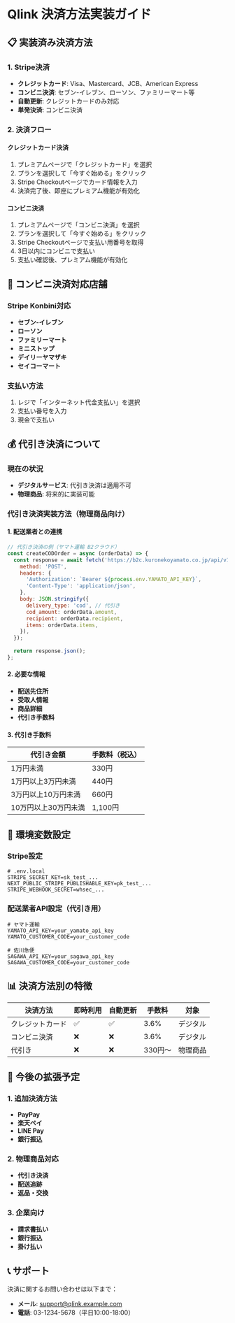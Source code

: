 # Qlink 決済方法実装ガイド

## 📋 実装済み決済方法

### 1. **Stripe決済**
- **クレジットカード**: Visa、Mastercard、JCB、American Express
- **コンビニ決済**: セブン-イレブン、ローソン、ファミリーマート等
- **自動更新**: クレジットカードのみ対応
- **単発決済**: コンビニ決済

### 2. **決済フロー**

#### クレジットカード決済
1. プレミアムページで「クレジットカード」を選択
2. プランを選択して「今すぐ始める」をクリック
3. Stripe Checkoutページでカード情報を入力
4. 決済完了後、即座にプレミアム機能が有効化

#### コンビニ決済
1. プレミアムページで「コンビニ決済」を選択
2. プランを選択して「今すぐ始める」をクリック
3. Stripe Checkoutページで支払い用番号を取得
4. 3日以内にコンビニで支払い
5. 支払い確認後、プレミアム機能が有効化

## 🏪 コンビニ決済対応店舗

### Stripe Konbini対応
- **セブン-イレブン**
- **ローソン**
- **ファミリーマート**
- **ミニストップ**
- **デイリーヤマザキ**
- **セイコーマート**

### 支払い方法
1. レジで「インターネット代金支払い」を選択
2. 支払い番号を入力
3. 現金で支払い

## 💰 代引き決済について

### 現在の状況
- **デジタルサービス**: 代引き決済は適用不可
- **物理商品**: 将来的に実装可能

### 代引き決済実装方法（物理商品向け）

#### 1. 配送業者との連携
```javascript
// 代引き決済の例（ヤマト運輸 B2クラウド）
const createCODOrder = async (orderData) => {
  const response = await fetch('https://b2c.kuronekoyamato.co.jp/api/v1/orders', {
    method: 'POST',
    headers: {
      'Authorization': `Bearer ${process.env.YAMATO_API_KEY}`,
      'Content-Type': 'application/json',
    },
    body: JSON.stringify({
      delivery_type: 'cod', // 代引き
      cod_amount: orderData.amount,
      recipient: orderData.recipient,
      items: orderData.items,
    }),
  });
  
  return response.json();
};
```

#### 2. 必要な情報
- **配送先住所**
- **受取人情報**
- **商品詳細**
- **代引き手数料**

#### 3. 代引き手数料
| 代引き金額 | 手数料（税込） |
|-----------|---------------|
| 1万円未満 | 330円 |
| 1万円以上3万円未満 | 440円 |
| 3万円以上10万円未満 | 660円 |
| 10万円以上30万円未満 | 1,100円 |

## 🔧 環境変数設定

### Stripe設定
```env
# .env.local
STRIPE_SECRET_KEY=sk_test_...
NEXT_PUBLIC_STRIPE_PUBLISHABLE_KEY=pk_test_...
STRIPE_WEBHOOK_SECRET=whsec_...
```

### 配送業者API設定（代引き用）
```env
# ヤマト運輸
YAMATO_API_KEY=your_yamato_api_key
YAMATO_CUSTOMER_CODE=your_customer_code

# 佐川急便
SAGAWA_API_KEY=your_sagawa_api_key
SAGAWA_CUSTOMER_CODE=your_customer_code
```

## 📊 決済方法別の特徴

| 決済方法 | 即時利用 | 自動更新 | 手数料 | 対象 |
|---------|---------|---------|--------|------|
| クレジットカード | ✅ | ✅ | 3.6% | デジタル |
| コンビニ決済 | ❌ | ❌ | 3.6% | デジタル |
| 代引き | ❌ | ❌ | 330円〜 | 物理商品 |

## 🚀 今後の拡張予定

### 1. 追加決済方法
- **PayPay**
- **楽天ペイ**
- **LINE Pay**
- **銀行振込**

### 2. 物理商品対応
- **代引き決済**
- **配送追跡**
- **返品・交換**

### 3. 企業向け
- **請求書払い**
- **銀行振込**
- **掛け払い**

## 📞 サポート

決済に関するお問い合わせは以下まで：
- **メール**: support@qlink.example.com
- **電話**: 03-1234-5678（平日10:00-18:00） 